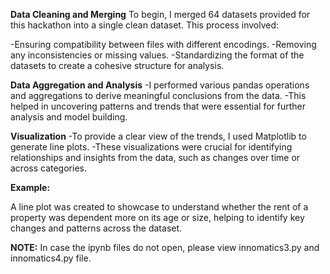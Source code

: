 **Data Cleaning and Merging**
To begin, I merged 64 datasets provided for this hackathon into a single clean dataset. This process involved:

-Ensuring compatibility between files with different encodings.
-Removing any inconsistencies or missing values.
-Standardizing the format of the datasets to create a cohesive structure for analysis.

**Data Aggregation and Analysis**
-I performed various pandas operations and aggregations to derive meaningful conclusions from the data. 
-This helped in uncovering patterns and trends that were essential for further analysis and model building.

**Visualization**
-To provide a clear view of the trends, I used Matplotlib to generate line plots. 
-These visualizations were crucial for identifying relationships and insights from the data, such as changes over time or across categories.

**Example:**

A line plot was created to showcase to understand whether the rent of a property was dependent more on its  age or size, helping to identify key changes and patterns across the dataset.


**NOTE:**
In case the ipynb files do not open, please view innomatics3.py and innomatics4.py file.
